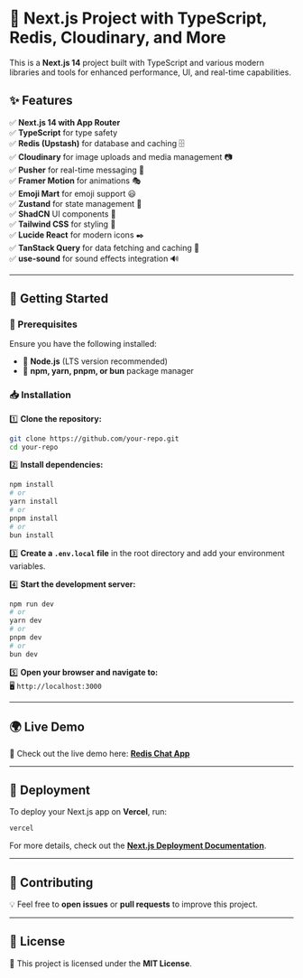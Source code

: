 # 📌 Next.js Project with TypeScript, Redis, Cloudinary, and More

This is a **Next.js 14** project built with TypeScript and various modern libraries and tools for enhanced performance, UI, and real-time capabilities.

## ✨ Features

✅ **Next.js 14 with App Router**  
✅ **TypeScript** for type safety  
✅ **Redis (Upstash)** for database and caching 🗄️  
✅ **Cloudinary** for image uploads and media management 📷  
✅ **Pusher** for real-time messaging 📡  
✅ **Framer Motion** for animations 🎭  
✅ **Emoji Mart** for emoji support 😃  
✅ **Zustand** for state management 📌  
✅ **ShadCN** UI components 🎨  
✅ **Tailwind CSS** for styling 💅  
✅ **Lucide React** for modern icons ✒️  
✅ **TanStack Query** for data fetching and caching 🔄  
✅ **use-sound** for sound effects integration 🔊  

---

## 🚀 Getting Started

### 📌 Prerequisites
Ensure you have the following installed:

- 🔹 **Node.js** (LTS version recommended)
- 🔹 **npm, yarn, pnpm, or bun** package manager

### 📥 Installation

1️⃣ **Clone the repository:**
   ```sh
   git clone https://github.com/your-repo.git
   cd your-repo
   ```

2️⃣ **Install dependencies:**
   ```sh
   npm install
   # or
   yarn install
   # or
   pnpm install
   # or
   bun install
   ```

3️⃣ **Create a `.env.local` file** in the root directory and add your environment variables.

4️⃣ **Start the development server:**
   ```sh
   npm run dev
   # or
   yarn dev
   # or
   pnpm dev
   # or
   bun dev
   ```

5️⃣ **Open your browser and navigate to:**  
   🖥️ `http://localhost:3000`

---

## 🌍 Live Demo

🚀 Check out the live demo here: **[Redis Chat App](https://redis-chat-app-gules.vercel.app/auth)**

---

## 🎯 Deployment

To deploy your Next.js app on **Vercel**, run:

```sh
vercel
```

For more details, check out the **[Next.js Deployment Documentation](https://nextjs.org/docs/app/building-your-application/deploying)**.

---

## 🤝 Contributing

💡 Feel free to **open issues** or **pull requests** to improve this project.

---

## 📜 License

📄 This project is licensed under the **MIT License**.
